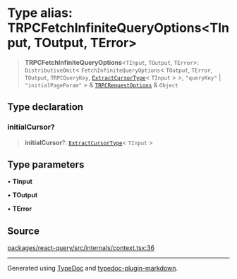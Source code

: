 # Type alias: TRPCFetchInfiniteQueryOptions\<TInput, TOutput, TError\>

> **TRPCFetchInfiniteQueryOptions**\<`TInput`, `TOutput`, `TError`\>: `DistributiveOmit`\< `FetchInfiniteQueryOptions`\< `TOutput`, `TError`, `TOutput`, `TRPCQueryKey`, [`ExtractCursorType`](ExtractCursorType.md)\< `TInput` \> \>, `"queryKey"` \| `"initialPageParam"` \> & [`TRPCRequestOptions`](../../index/interfaces/TRPCRequestOptions.md) & `Object`

## Type declaration

### initialCursor?

> **initialCursor**?: [`ExtractCursorType`](ExtractCursorType.md)\< `TInput` \>

## Type parameters

• **TInput**

• **TOutput**

• **TError**

## Source

[packages/react-query/src/internals/context.tsx:36](https://github.com/trpc/trpc/blob/caccce64/packages/react-query/src/internals/context.tsx#L36)

***

Generated using [TypeDoc](https://typedoc.org) and [typedoc-plugin-markdown](https://typedoc-plugin-markdown.org).

